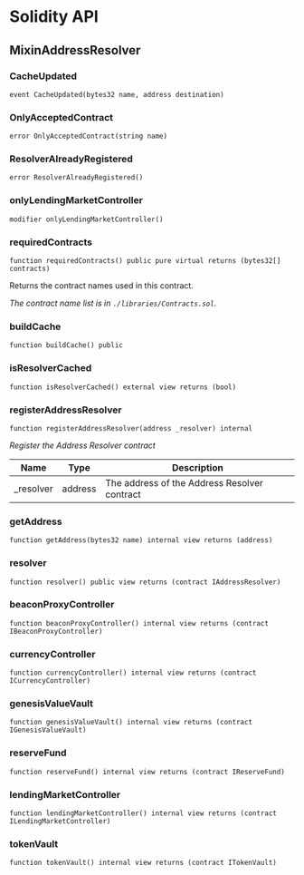 # Solidity API

## MixinAddressResolver

### CacheUpdated

```solidity
event CacheUpdated(bytes32 name, address destination)
```

### OnlyAcceptedContract

```solidity
error OnlyAcceptedContract(string name)
```

### ResolverAlreadyRegistered

```solidity
error ResolverAlreadyRegistered()
```

### onlyLendingMarketController

```solidity
modifier onlyLendingMarketController()
```

### requiredContracts

```solidity
function requiredContracts() public pure virtual returns (bytes32[] contracts)
```

Returns the contract names used in this contract.

_The contract name list is in `./libraries/Contracts.sol`._

### buildCache

```solidity
function buildCache() public
```

### isResolverCached

```solidity
function isResolverCached() external view returns (bool)
```

### registerAddressResolver

```solidity
function registerAddressResolver(address _resolver) internal
```

_Register the Address Resolver contract_

| Name | Type | Description |
| ---- | ---- | ----------- |
| _resolver | address | The address of the Address Resolver contract |

### getAddress

```solidity
function getAddress(bytes32 name) internal view returns (address)
```

### resolver

```solidity
function resolver() public view returns (contract IAddressResolver)
```

### beaconProxyController

```solidity
function beaconProxyController() internal view returns (contract IBeaconProxyController)
```

### currencyController

```solidity
function currencyController() internal view returns (contract ICurrencyController)
```

### genesisValueVault

```solidity
function genesisValueVault() internal view returns (contract IGenesisValueVault)
```

### reserveFund

```solidity
function reserveFund() internal view returns (contract IReserveFund)
```

### lendingMarketController

```solidity
function lendingMarketController() internal view returns (contract ILendingMarketController)
```

### tokenVault

```solidity
function tokenVault() internal view returns (contract ITokenVault)
```

